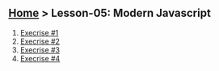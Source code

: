## [Home](../../README.md) > Lesson-05: Modern Javascript

1. [Execrise #1](execrise-1/execrise-1.md)
2. [Execrise #2](execrise-2/execrise-2.md)
3. [Execrise #3](execrise-3/execrise-3.md)
4. [Execrise #4](execrise-4/execrise-4.md)

